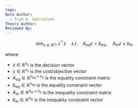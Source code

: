 ```yaml
---
tags: 
Note Author:
  - Trym A. Gabrielsen
Theory Author: 
Reviewed By:
---
```

$$ \min_{z\in\mathbb{R}^{n_z}} ~c^{\top}z\quad s.t. \quad A_{eq}z = b_{eq}\, , \quad A_{in}z \geq b_{in}$$


where
- $z\in \mathbb{R}^{n_z}$ is the decision vector
- $c\in \mathbb{R}^{n_z}$ is the cost/objective vector
- $A_{eq}\in \mathbb{R}^{n_{eq}\times n_z}$ is the equality constraint matrix
- $b_{eq} \in \mathbb{R}^{n_{eq}}$ is the equality constraint vector
- $A_{in}\in \mathbb{R}^{n_{in}\times n_z}$ is the inequality constraint matrix
- $b_{in} \in \mathbb{R}^{n_{in}}$ is the inequality constraint vector